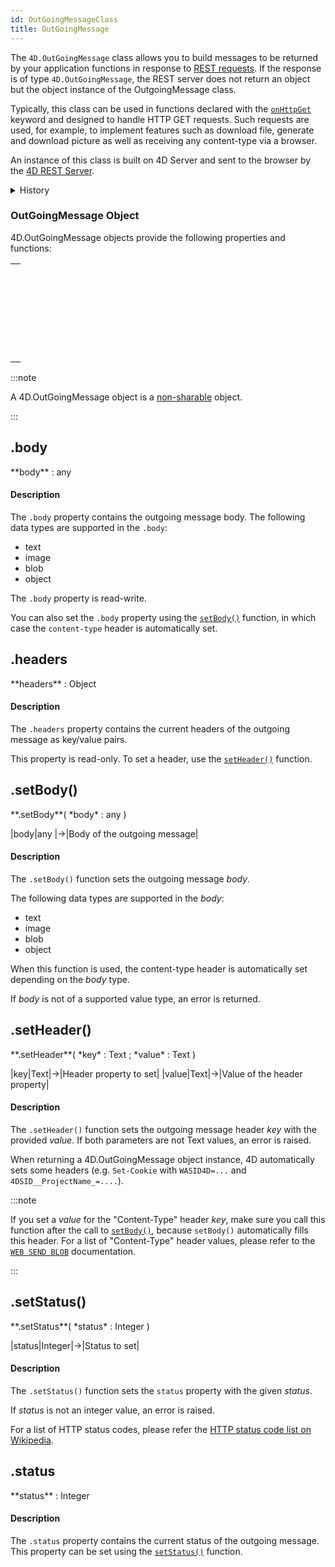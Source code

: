 ```yaml
---
id: OutGoingMessageClass
title: OutGoingMessage
---
```



The `4D.OutGoingMessage` class allows you to build messages to be returned by your application functions in response to [REST requests](../REST/REST_requests.md). If the response is of type `4D.OutGoingMessage`, the REST server does not return an object but the object instance of the OutgoingMessage class.

Typically, this class can be used in functions declared with the [`onHttpGet`](../ORDA/ordaClasses.md#onhttpget-keyword) keyword and designed to handle HTTP GET requests. Such requests are used, for example, to implement features such as download file, generate and download picture as well as receiving any content-type via a browser. 

An instance of this class is built on 4D Server and sent to the browser by the [4D REST Server](../REST/gettingStarted.md). 



<details><summary>History</summary>

|Release|Changes|
|---|---|
|20 R7|Class added|

</details>


### OutGoingMessage Object


4D.OutGoingMessage objects provide the following properties and functions:

||
|---|
|[<!-- INCLUDE #OutGoingMessageClass.body.Syntax -->](#body)<br/><!-- INCLUDE #OutGoingMessageClass.body.Summary -->|
|[<!-- INCLUDE #OutGoingMessageClass.headers.Syntax -->](#headers)<br/><!-- INCLUDE #OutGoingMessageClass.headers.Summary -->|
|[<!-- INCLUDE #OutGoingMessageClass.setBody.Syntax -->](#setbody)<br/><!-- INCLUDE #OutGoingMessageClass.setBody.Summary -->|
|[<!-- INCLUDE #OutGoingMessageClass.setHeader.Syntax -->](#setheader)<br/><!-- INCLUDE #OutGoingMessageClass.setHeader.Summary -->|
|[<!-- INCLUDE #OutGoingMessageClass.setStatus.Syntax -->](#setstatus)<br/><!-- INCLUDE #OutGoingMessageClass.setStatus.Summary -->|
|[<!-- INCLUDE #OutGoingMessageClass.status.Syntax -->](#status)<br/><!-- INCLUDE #OutGoingMessageClass.status.Summary -->|

:::note

A 4D.OutGoingMessage object is a [non-sharable](../Concepts/shared.md) object.

:::





<!-- REF #OutGoingMessageClass.body.Desc -->
## .body

<!-- REF #OutGoingMessageClass.body.Syntax -->**body** : any<!-- END REF -->

#### Description

The `.body` property contains <!-- REF #OutGoingMessageClass.body.Summary -->the outgoing message body<!-- END REF -->. The following data types are supported in the `.body`:

- text
- image
- blob
- object

The `.body` property is read-write.

You can also set the `.body` property using the [`setBody()`](#setbody) function, in which case the `content-type` header is automatically set. 

<!-- END REF -->


<!-- REF #OutGoingMessageClass.headers.Desc -->
## .headers

<!-- REF #OutGoingMessageClass.headers.Syntax -->**headers** : Object<!-- END REF -->

#### Description

The `.headers` property contains <!-- REF #OutGoingMessageClass.headers.Summary -->the current headers of the outgoing message as key/value pairs<!-- END REF -->. 

This property is read-only. To set a header, use the [`setHeader()`](#setheader) function. 


<!-- END REF -->


<!-- REF #OutGoingMessageClass.setBody().Desc -->
## .setBody()

<!-- REF #OutGoingMessageClass.setBody().Syntax -->**.setBody**( *body* : any )<!-- END REF -->


<!-- REF #OutGoingMessageClass.setBody().Params -->
|body|any |->|Body of the outgoing message|
<!-- END REF -->

#### Description

The `.setBody()` function <!-- REF #OutGoingMessageClass.setBody().Summary -->sets the outgoing message *body*<!-- END REF -->.

 The following data types are supported in the *body*:

- text
- image
- blob
- object

When this function is used, the content-type header is automatically set depending on the *body* type. 

If *body* is not of a supported value type, an error is returned.

<!-- END REF -->


<!-- REF #OutGoingMessageClass.setHeader().Desc -->
## .setHeader()

<!-- REF #OutGoingMessageClass.setHeader().Syntax -->**.setHeader**( *key* : Text ; *value* : Text )<!-- END REF -->


<!-- REF #OutGoingMessageClass.setHeader().Params -->
|key|Text|->|Header property to set|
|value|Text|->|Value of the header property|
<!-- END REF -->

#### Description

The `.setHeader()` function <!-- REF #OutGoingMessageClass.setHeader().Summary -->sets the outgoing message header *key* with the provided *value*<!-- END REF -->. If both parameters are not Text values, an error is raised.

When returning a 4D.OutGoingMessage object instance, 4D automatically sets some headers (e.g. `Set-Cookie` with `WASID4D=...` and `4DSID__ProjectName_=....`). 

:::note

If you set a *value* for the "Content-Type" header *key*, make sure you call this function after the call to [`setBody()`](#setbody), because `setBody()` automatically fills this header. 
For a list of "Content-Type" header values, please refer to the [`WEB SEND BLOB`](../commands-legacy/web-send-blob.md) documentation. 

:::


<!-- END REF -->

<!-- REF #OutGoingMessageClass.setStatus().Desc -->
## .setStatus()

<!-- REF #OutGoingMessageClass.setStatus().Syntax -->**.setStatus**( *status* : Integer )<!-- END REF -->


<!-- REF #OutGoingMessageClass.setStatus().Params -->
|status|Integer|->|Status to set|
<!-- END REF -->

#### Description

The `.setStatus()` function <!-- REF #OutGoingMessageClass.setStatus().Summary -->sets the `status` property with the given *status*<!-- END REF -->.

If *status* is not an integer value, an error is raised.

For a list of HTTP status codes, please refer the [HTTP status code list on Wikipedia](https://en.wikipedia.org/wiki/List_of_HTTP_status_codes).  


<!-- END REF -->



<!-- REF #OutGoingMessageClass.status.Desc -->
## .status

<!-- REF #OutGoingMessageClass.status.Syntax -->**status** : Integer<!-- END REF -->

#### Description

The `.status` property contains <!-- REF #OutGoingMessageClass.status.Summary -->the current status of the outgoing message<!-- END REF -->. This property can be set using the [`setStatus()`](setstatus) function.

<!-- END REF -->
